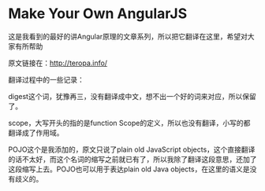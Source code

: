 Make Your Own AngularJS
====

这是我看到的最好的讲Angular原理的文章系列，所以把它翻译在这里，希望对大家有所帮助

原文链接在：http://teropa.info/


翻译过程中的一些记录：

digest这个词，犹豫再三，没有翻译成中文，想不出一个好的词来对应，所以保留了。

scope，大写开头的指的是function Scope的定义，所以也没有翻译，小写的都翻译成了作用域。

POJO这个是我添加的，原文只说了plain old JavaScript objects，这个直接翻译的话不太好，而这个名词的缩写之前就已有了，所以我除了翻译这段意思，还加了这段缩写上去。POJO也可以用于表达plain old Java objects，在这里的语义是没有歧义的。
